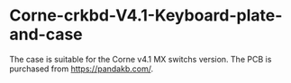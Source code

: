 # Corne-crkbd-V4.1-Keyboard-plate-and-case
The case is suitable for the Corne v4.1 MX switchs version.  The PCB is purchased from https://pandakb.com/.
